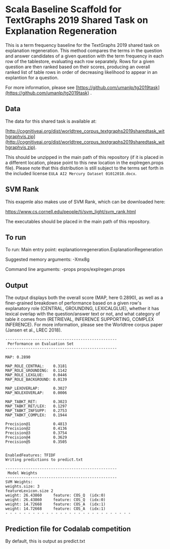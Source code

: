 # Scala Baseline Scaffold for TextGraphs 2019 Shared Task on Explanation Regeneration

This is a term frequency baseline for the TextGraphs 2019 shared task on explanation regeneration.  This method compares the terms in the question and answer candidates of a given question with the term frequency in each row of the tablestore, evaluating each row separately.  Rows for a given question are then ranked based on their scores, producing an overall ranked list of table rows in order of decreasing likelihood to appear in an explantion for a question. 

For more information, please see [https://github.com/umanlp/tg2019task](https://github.com/umanlp/tg2019task) .

## Data
The data for this shared task is available at: 

[http://cognitiveai.org/dist/worldtree_corpus_textgraphs2019sharedtask_withgraphvis.zip](http://cognitiveai.org/dist/worldtree_corpus_textgraphs2019sharedtask_withgraphvis.zip).

This should be unzipped in the main path of this repository (if it is placed in a different location, please point to this new location in the explregen.props file). Please note that this distribution is still subject to the terms set forth in the included license `EULA AI2 Mercury Dataset 01012018.docx`.

## SVM Rank
This exapmle also makes use of SVM Rank, which can be downloaded here:

https://www.cs.cornell.edu/people/tj/svm_light/svm_rank.html

The executables should be placed in the main path of this repository.

## To run
To run:
Main entry point: explanationregeneration.ExplanationRegeneration

 Suggested memory arguments:
 -Xmx8g

 Command line arguments:
-props props/explregen.props

## Output
The output displays both the overall score (MAP, here 0.2890), as well as a finer-grained breakdown of performance based on a given row's explanatory role (CENTRAL, GROUNDING, LEXICALGLUE), whether it has lexical overlap with the question/answer text or not, and what category of table it comes from (RETRIEVAL, INFERENCE SUPPORTING, COMPLEX INFERENCE).  For more information, please see the Worldtree corpus paper (Jansen et al., LREC 2018).
```
-------------------------------------------------
 Performance on Evaluation Set
-------------------------------------------------

MAP: 0.2890

MAP_ROLE_CENTRAL:    0.3181
MAP_ROLE_GROUNDING:  0.1142
MAP_ROLE_LEXGLUE:    0.0446
MAP_ROLE_BACKGROUND: 0.0139

MAP_LEXOVERLAP:      0.3027
MAP_NOLEXOVERLAP:    0.0006

MAP_TABKT_RET:       0.3023
MAP_TABKT_RET/LEX:   0.1297
MAP_TABKT_INFSUPP:   0.2753
MAP_TABKT_COMPLEX:   0.1944

Precision@1          0.4813
Precision@2          0.4136
Precision@3          0.3754
Precision@4          0.3629
Precision@5          0.3505


EnabledFeatures: TFIDF
Writing predictions to predict.txt

-------------------------------------------------
 Model Weights
-------------------------------------------------
SVM Weights: 
weights.size: 3
featureLexicon.size 2
weight: 26.43860 	 feature: COS_Q  (idx:0)
weight: 26.43860 	 feature: COS_Q  (idx:0)
weight: 14.72668 	 feature: COS_A  (idx:1)
weight: 14.72668 	 feature: COS_A  (idx:1)
- - - - - - - - - - - - - - - - - - - - - - - - - - - - 

```

## Prediction file for Codalab competition
By default, this is output as predict.txt
